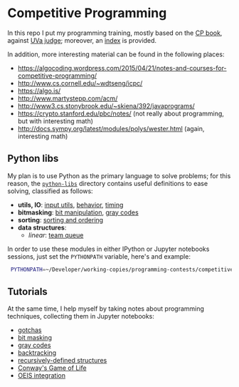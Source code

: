 
# Competitive Programming

In this repo I put my programming training, mostly based on the [CP book][cpbook], against 
[UVa judge][UVa:judge]; moreover, an [index][index] is provided.

In addition, more interesting material can be found in the following places:
   - https://algocoding.wordpress.com/2015/04/21/notes-and-courses-for-competitive-programming/
   - http://www.cs.cornell.edu/~wdtseng/icpc/
   - https://algo.is/
   - http://www.martystepp.com/acm/
   - http://www3.cs.stonybrook.edu/~skiena/392/javaprograms/
   - https://crypto.stanford.edu/pbc/notes/ (not really about programming, but with interesting math)
   - http://docs.sympy.org/latest/modules/polys/wester.html (again, interesting math)

[cpbook]:http://cpbook.net/#CP3details
[UVa:judge]:https://uva.onlinejudge.org/index.php?option=com_frontpage&Itemid=1
[index]:http://nbviewer.jupyter.org/github/massimo-nocentini/competitive-programming/blob/master/tutorials/index.ipynb?flush_cache=true


## Python libs

My plan is to use Python as the primary language to solve problems; for this reason,
the [`python-libs`][python:libs] directory contains useful definitions to ease solving,
classified as follows:

   - **utils, IO**: [input utils][libs:input], [behavior][libs:behavior], [timing][libs:timing]
   - **bitmasking**: [bit manipulation][libs:bit:manipulation], [gray codes][libs:gray:codes]
   - **sorting**: [sorting and ordering][libs:sorting]
   - **data structures**:
      - *linear*: [team queue][libs:teamqueue]

In order to use these modules in either IPython or Jupyter notebooks sessions, just set the `PYTHONPATH`
variable, here's and example:
   
   ```bash
    PYTHONPATH=~/Developer/working-copies/programming-contests/competitive-programming/python-libs/ jupyter-notebook
   ```

[python:libs]:https://github.com/massimo-nocentini/competitive-programming/tree/master/python-libs
[libs:input]:https://github.com/massimo-nocentini/competitive-programming/blob/master/python-libs/inpututils.py
[libs:sorting]:https://github.com/massimo-nocentini/competitive-programming/blob/master/python-libs/sorting.py
[libs:behavior]:https://github.com/massimo-nocentini/competitive-programming/blob/master/python-libs/behavior.py
[libs:bit:manipulation]:https://github.com/massimo-nocentini/competitive-programming/blob/master/python-libs/bits.py
[libs:timing]:https://github.com/massimo-nocentini/competitive-programming/blob/master/python-libs/timing.py
[libs:gray:codes]:https://github.com/massimo-nocentini/competitive-programming/blob/master/python-libs/graycodes.py
[libs:teamqueue]:https://github.com/massimo-nocentini/competitive-programming/blob/master/python-libs/teamqueue.py

## Tutorials

At the same time, I help myself by taking notes about programming techniques, collecting
them in Jupyter notebooks:

   - [gotchas][gotchas]
   - [bit masking][bm]
   - [gray codes][gray]
   - [backtracking][backtrack]
   - [recursively-defined structures][recursively]
   - [Conway's Game of Life][gamelife]
   - [OEIS integration][oeis]

[gotchas]:http://nbviewer.jupyter.org/github/massimo-nocentini/competitive-programming/blob/master/tutorials/gotchas.ipynb?flush_cache=true
[bm]:http://nbviewer.jupyter.org/github/massimo-nocentini/competitive-programming/blob/master/tutorials/bitmasking.ipynb?flush_cache=true
[gray]:http://nbviewer.jupyter.org/github/massimo-nocentini/competitive-programming/blob/master/tutorials/graycodes.ipynb?flush_cache=true
[backtrack]:http://nbviewer.jupyter.org/github/massimo-nocentini/competitive-programming/blob/master/tutorials/backtrack.ipynb?flush_cache=true
[recursively]:http://nbviewer.jupyter.org/github/massimo-nocentini/competitive-programming/blob/master/tutorials/recursive-structures.ipynb?flush_cache=true
[gamelife]:http://nbviewer.jupyter.org/github/massimo-nocentini/competitive-programming/blob/master/tutorials/gamelife.ipynb?flush_cache=true
[oeis]:http://nbviewer.jupyter.org/github/massimo-nocentini/competitive-programming/blob/master/tutorials/oeis-interaction.ipynb?flush_cache=true
